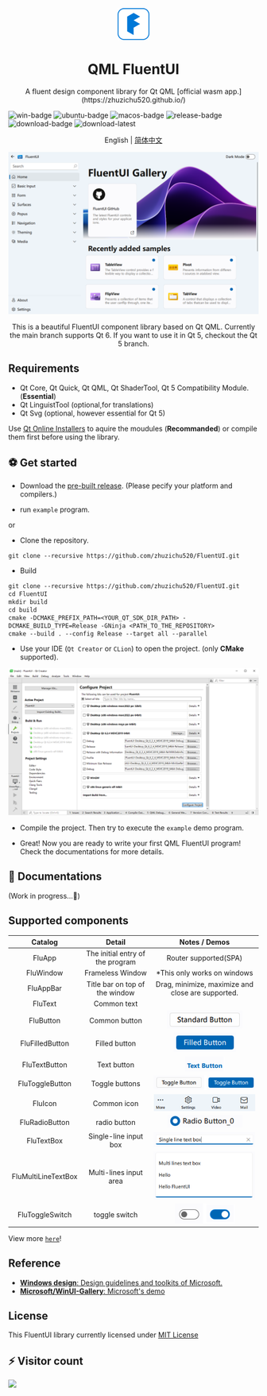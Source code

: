 <div align=center>
  <img width=64 src="doc/preview/fluent_design.svg">
</div>

<h1 align="center">
  QML FluentUI 
</h1>
<p align="center">
  A fluent design component library for Qt QML [official wasm app.](https://zhuzichu520.github.io/)
</p>

![win-badge] ![ubuntu-badge] ![macos-badge] ![release-badge] ![download-badge] ![download-latest]

<p align="center">
English | <a href="README_zh_CN.md">简体中文</a>
</p>
<div align=center>
  <img src="doc/preview/demo_large.png">
</div>


[win-link]: https://github.com/zhuzichu520/FluentUI/actions?query=workflow%3AWindows "WindowsAction"
[win-badge]: https://github.com/zhuzichu520/FluentUI/workflows/Windows/badge.svg  "Windows"
[ubuntu-link]: https://github.com/zhuzichu520/FluentUI/actions?query=workflow%3AUbuntu "UbuntuAction"
[ubuntu-badge]: https://github.com/zhuzichu520/FluentUI/workflows/Ubuntu/badge.svg "Ubuntu"
[macos-link]: https://github.com/zhuzichu520/FluentUI/actions?query=workflow%3AMacOS "MacOSAction"
[macos-badge]: https://github.com/zhuzichu520/FluentUI/workflows/MacOS/badge.svg "MacOS"
[release-link]: https://github.com/zhuzichu520/FluentUI/releases "Release status"
[release-badge]: https://img.shields.io/github/release/zhuzichu520/FluentUI.svg?style=flat-square "Release status"
[download-link]: https://github.com/zhuzichu520/FluentUI/releases/latest "Download status"
[download-badge]: https://img.shields.io/github/downloads/zhuzichu520/FluentUI/total.svg "Download status"
[download-latest]: https://img.shields.io/github/downloads/zhuzichu520/FluentUI/latest/total.svg "latest status"


<p align=center>
This is a beautiful FluentUI component library based on Qt QML. Currently the main branch supports Qt 6. If you want to use it in Qt 5, checkout the Qt 5 branch.
</p>

## Requirements

+ Qt Core, Qt Quick, Qt QML, Qt ShaderTool, Qt 5 Compatibility Module. (**Essential**)
+ Qt LinguistTool (optional,for translations)
+ Qt Svg (optional, however essential for Qt 5)

Use [Qt Online Installers](https://download.qt.io/archive/online_installers/) to aquire the moudules (**Recommanded**) or compile them first before using the library.

## ⚽ Get started

+ Download the [pre-built release](https://github.com/zhuzichu520/FluentUI/releases). (Please pecify your platform and compilers.)

+ run `example` program.

or 

+ Clone the repository.

```SHELL
git clone --recursive https://github.com/zhuzichu520/FluentUI.git
```

+ Build

```
git clone --recursive https://github.com/zhuzichu520/FluentUI.git
cd FluentUI
mkdir build
cd build
cmake -DCMAKE_PREFIX_PATH=<YOUR_QT_SDK_DIR_PATH> -DCMAKE_BUILD_TYPE=Release -GNinja <PATH_TO_THE_REPOSITORY>
cmake --build . --config Release --target all --parallel
```

+ Use your IDE (`Qt Creator` or `CLion`) to open the project. (only **CMake** supported).

<div align=center>
  <img src="doc/preview/qt_creator_project.png">
</div>

+ Compile the project. Then try to execute the `example` demo program.

+ Great! Now you are ready to write your first QML FluentUI program! Check the documentations for more details.


## 📑 Documentations

(Work in progress...🚀)

## Supported components

|Catalog|Detail|Notes / Demos|
|:----:|:----:|:----:|
|FluApp|The initial entry of the program|Router supported(SPA)|
|FluWindow|Frameless Window|*This only works on windows|
|FluAppBar|Title bar on top of the window|Drag, minimize, maximize and close are supported.|
|FluText|Common text||
|FluButton|Common button|![btn](doc/preview/demo_standardbtn.png) |
|FluFilledButton|Filled button|![filledbtn](doc/preview/demo_filledbtn.png)|
|FluTextButton|Text button|![textbtn](doc/preview/demo_textbtn.png)|
|FluToggleButton|Toggle buttons|![togglebtn](doc/preview/demo_toggle_btn.png)|
|FluIcon|Common icon|![icons](doc/preview/demo_icon.png)|
|FluRadioButton|radio button|![radiobtn](doc/preview/demo_radiobtn.png)|
|FluTextBox|Single-line input box|![textbox](doc/preview/demo_textbox.png)|
|FluMultiLineTextBox|Multi-lines input area|![textarea](doc/preview/demo_multiline_textbox.png)|
|FluToggleSwitch|toggle switch|![toggleswitch](doc/preview/demo_toggle_switch.png)|


View more [`here`](doc/md/all_components.md)!


## Reference
+ [**Windows design**: Design guidelines and toolkits of Microsoft.](https://learn.microsoft.com/en-us/windows/apps/design/)
+ [**Microsoft/WinUI-Gallery**: Microsoft's demo](https://github.com/microsoft/WinUI-Gallery)


## License

This FluentUI library currently licensed under [MIT License](./License)

## ⚡ Visitor count
![](https://profile-counter.glitch.me/zhuzichu520-FluentUI/count.svg)
